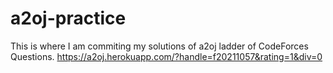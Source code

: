 # a2oj-practice
This is where I am commiting my solutions of a2oj ladder of CodeForces Questions.
https://a2oj.herokuapp.com/?handle=f20211057&rating=1&div=0
